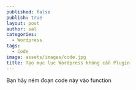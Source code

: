 ```yaml
---
published: false
publish: true
layout: post
author: sal
categories:
  - Wordpress
tags:
  - Code
image: assets/images/code.jpg
title: Tạo mục lục Wordpress không cần Plugin
---
```

Bạn hãy ném đoạn code này vào function